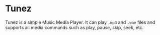 # Tunez #

Tunez is a simple Music Media Player. It can play `.mp3` and `.wav` files and supports all media commands such as play, pause, skip, seek, etc.
